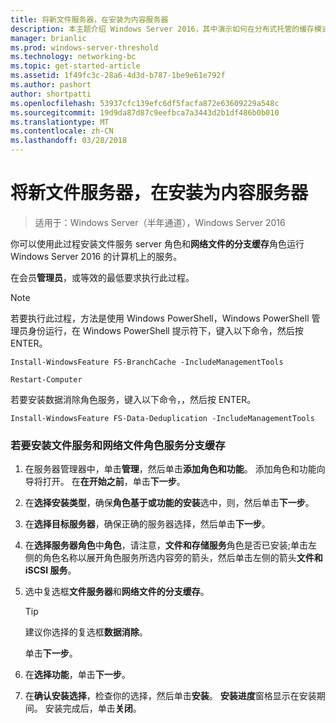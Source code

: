 ```yaml
---
title: 将新文件服务器，在安装为内容服务器
description: 本主题介绍 Windows Server 2016，其中演示如何在分布式托管的缓存模式优化分支机构中 WAN 带宽使用量部署分支缓存分支缓存部署指南中
manager: brianlic
ms.prod: windows-server-threshold
ms.technology: networking-bc
ms.topic: get-started-article
ms.assetid: 1f49fc3c-28a6-4d3d-b787-1be9e61e792f
ms.author: pashort
author: shortpatti
ms.openlocfilehash: 53937cfc139efc6df5facfa872e63609229a548c
ms.sourcegitcommit: 19d9da87d87c9eefbca7a3443d2b1df486b0b010
ms.translationtype: MT
ms.contentlocale: zh-CN
ms.lasthandoff: 03/28/2018
---
```

# <a name="install-a-new-file-server-as-a-content-server"></a>将新文件服务器，在安装为内容服务器

>适用于：Windows Server（半年通道），Windows Server 2016

你可以使用此过程安装文件服务 server 角色和**网络文件的分支缓存**角色运行 Windows Server 2016 的计算机上的服务。  
  
在会员**管理员**，或等效的最低要求执行此过程。  
  
> [!NOTE]  
> 若要执行此过程，方法是使用 Windows PowerShell，Windows PowerShell 管理员身份运行，在 Windows PowerShell 提示符下，键入以下命令，然后按 ENTER。  
>   
> `Install-WindowsFeature FS-BranchCache -IncludeManagementTools`  
>   
> `Restart-Computer`  
>   
> 若要安装数据消除角色服务，键入以下命令，，然后按 ENTER。  
>   
> `Install-WindowsFeature FS-Data-Deduplication -IncludeManagementTools`  
  
### <a name="to-install-file-services-and-the-branchcache-for-network-files-role-service"></a>若要安装文件服务和网络文件角色服务分支缓存  
  
1.  在服务器管理器中，单击**管理**，然后单击**添加角色和功能**。 添加角色和功能向导将打开。 在**在开始之前**，单击**下一步**。  
  
2.  在**选择安装类型**，确保**角色基于或功能的安装**选中，则，然后单击**下一步**。  
  
3.  在**选择目标服务器**，确保正确的服务器选择，然后单击**下一步**。  
  
4.  在**选择服务器角色**中**角色**，请注意，**文件和存储服务**角色是否已安装;单击左侧的角色名称以展开角色服务所选内容旁的箭头，然后单击左侧的箭头**文件和 iSCSI 服务**。  
  
5.  选中复选框**文件服务器**和**网络文件的分支缓存**。  
  
    > [!TIP]  
    > 建议你选择的复选框**数据消除**。
  
    单击**下一步**。  
  
6.  在**选择功能**，单击**下一步**。  
  
7.  在**确认安装选择**，检查你的选择，然后单击**安装**。 **安装进度**窗格显示在安装期间。 安装完成后，单击**关闭**。
